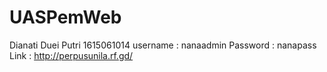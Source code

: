 # UASPemWeb
Dianati Duei Putri 1615061014
username : nanaadmin
Password : nanapass
Link : http://perpusunila.rf.gd/
